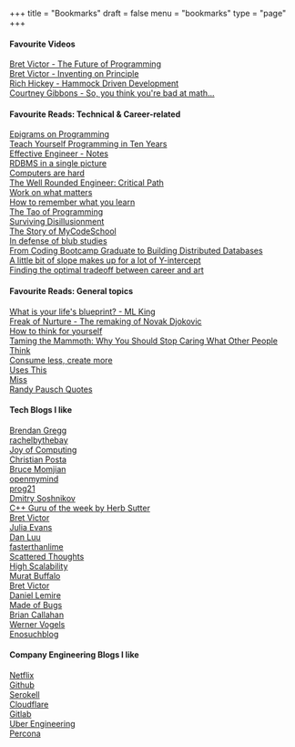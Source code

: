 +++
title = "Bookmarks"
draft = false
menu = "bookmarks"
type = "page"
+++

#### Favourite Videos
[Bret Victor - The Future of Programming](https://www.youtube.com/watch?v=8pTEmbeENF4) \
[Bret Victor - Inventing on Principle](https://www.youtube.com/watch?v=PUv66718DII) \
[Rich Hickey - Hammock Driven Development](https://www.youtube.com/watch?v=f84n5oFoZBc) \
[Courtney Gibbons - So, you think you're bad at math...](https://www.youtube.com/watch?v=kenf8E1RuoA)


#### Favourite Reads: Technical & Career-related
[Epigrams on Programming](https://gist.github.com/camdez/812824ed9d48df14604d)\
[Teach Yourself Programming in Ten Years](https://norvig.com/21-days.html) \
[Effective Engineer - Notes](https://gist.github.com/rondy/af1dee1d28c02e9a225ae55da2674a6f) \
[RDBMS in a single picture](https://medium.com/@iljamoisejevs/relational-database-in-a-single-picture-dcc5685a4105) \
[Computers are hard](https://medium.com/computers-are-hard/computers-are-hard-ed82bccc5c87)\
[The Well Rounded Engineer: Critical Path](https://speakerdeck.com/swanandp/the-well-rounded-engineer)\
[Work on what matters](https://staffeng.com/guides/work-on-what-matters) \
[How to remember what you learn](https://vasilishynkarenka.com/learning/) \
[The Tao of Programming](https://www.mit.edu/~xela/tao.html)\
[Surviving Disillusionment](https://www.spakhm.com/p/surviving-disillusionment)\
[The Story of MyCodeSchool](https://www.freecodecamp.org/news/mycodeschool-youtube-channel-history/) \
[In defense of blub studies](https://www.benkuhn.net/blub/) \
[From Coding Bootcamp Graduate to Building Distributed Databases](https://medium.com/swlh/from-coding-bootcamp-graduate-to-building-distributed-databases-29acbb723d8) \
[A little bit of slope makes up for a lot of Y-intercept](https://gist.github.com/gtallen1187/e83ed02eac6cc8d7e185) \
[Finding the optimal tradeoff between career and art](https://catern.com/optimize.html)


#### Favourite Reads: General topics
[What is your life's blueprint? - ML King](https://projects.seattletimes.com/mlk/words-blueprint.html) \
[Freak of Nurture - The remaking of Novak Djokovic](https://www.espn.in/tennis/story/_/id/8132800/has-novak-djokovic-become-fittest-athlete-ever-espn-magazine)\
[How to think for yourself](http://paulgraham.com/think.html)\
[Taming the Mammoth: Why You Should Stop Caring What Other People Think](https://waitbutwhy.com/2014/06/taming-mammoth-let-peoples-opinions-run-life.html)\
[Consume less, create more](https://blog.tjcx.me/p/consume-less-create-more)\
[Uses This](https://usesthis.com/) \
[Miss](https://zenhabits.net/miss/) \
[Randy Pausch Quotes](https://www.goodreads.com/author/quotes/287960.Randy_Pausch)

#### Tech Blogs I like
[Brendan Gregg](http://www.brendangregg.com/blog/index.html) \
[rachelbythebay](https://rachelbythebay.com/) \
[Joy of Computing](https://joy.recurse.com/) \
[Christian Posta](https://blog.christianposta.com/posts/) \
[Bruce Momjian](https://momjian.us/main/blogs/pgblog/2020.html)\
[openmymind](https://www.openmymind.io/)\
[prog21](https://prog21.dadgum.com/)\
[Dmitry Soshnikov](http://dmitrysoshnikov.com/)\
[C++ Guru of the week by Herb Sutter](http://www.gotw.ca/gotw/index.htm)\
[Bret Victor](http://worrydream.com/)\
[Julia Evans](https://jvns.ca/) \
[Dan Luu](https://danluu.com/) \
[fasterthanlime](https://fasterthanli.me/) \
[Scattered Thoughts](https://scattered-thoughts.net/) \
[High Scalability](http://highscalability.com/) \
[Murat Buffalo](https://muratbuffalo.blogspot.com/) \
[Bret Victor](http://worrydream.com/) \
[Daniel Lemire](https://lemire.me/blog/) \
[Made of Bugs](https://blog.nelhage.com/) \
[Brian Callahan](https://briancallahan.net/blog/archive.html) \
[Werner Vogels](https://www.allthingsdistributed.com/archive.html) \
[Enosuchblog](https://blog.yossarian.net/archive)

#### Company Engineering Blogs I like
[Netflix](https://netflixtechblog.com/ ) \
[Github](https://github.blog/) \
[Serokell](https://serokell.io/blog) \
[Cloudflare](https://blog.cloudflare.com/) \
[Gitlab](https://about.gitlab.com/blog/) \
[Uber Engineering](https://eng.uber.com/) \
[Percona](https://www.percona.com/blog/)
